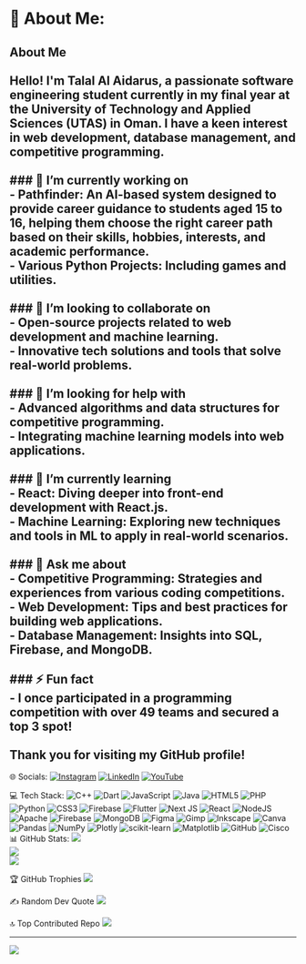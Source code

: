 # 💫 About Me:
## About Me<br><br>Hello! I'm Talal Al Aidarus, a passionate software engineering student currently in my final year at the University of Technology and Applied Sciences (UTAS) in Oman. I have a keen interest in web development, database management, and competitive programming.<br><br>### 🔭 I’m currently working on<br>- **Pathfinder**: An AI-based system designed to provide career guidance to students aged 15 to 16, helping them choose the right career path based on their skills, hobbies, interests, and academic performance.<br>- **Various Python Projects**: Including games and utilities.<br><br>### 👯 I’m looking to collaborate on<br>- **Open-source projects** related to web development and machine learning.<br>- **Innovative tech solutions** and tools that solve real-world problems.<br><br>### 🤝 I’m looking for help with<br>- **Advanced algorithms** and data structures for competitive programming.<br>- **Integrating machine learning models** into web applications.<br><br>### 🌱 I’m currently learning<br>- **React**: Diving deeper into front-end development with React.js.<br>- **Machine Learning**: Exploring new techniques and tools in ML to apply in real-world scenarios.<br><br>### 💬 Ask me about<br>- **Competitive Programming**: Strategies and experiences from various coding competitions.<br>- **Web Development**: Tips and best practices for building web applications.<br>- **Database Management**: Insights into SQL, Firebase, and MongoDB.<br><br>### ⚡ Fun fact<br>- I once participated in a programming competition with over 49 teams and secured a top 3 spot!<br><br>Thank you for visiting my GitHub profile!<br>


🌐 Socials:
[![Instagram](https://img.shields.io/badge/Instagram-%23E4405F.svg?logo=Instagram&logoColor=white)](https://instagram.com/https://www.instagram.com/talal3idarus/) [![LinkedIn](https://img.shields.io/badge/LinkedIn-%230077B5.svg?logo=linkedin&logoColor=white)](https://linkedin.com/in/www.linkedin.com/in/talal-al-aidarus-962a60276) [![YouTube](https://img.shields.io/badge/YouTube-%23FF0000.svg?logo=YouTube&logoColor=white)](https://youtube.com/@www.youtube.com/@talal3idarus) 

💻 Tech Stack:
![C++](https://img.shields.io/badge/c++-%2300599C.svg?style=for-the-badge&logo=c%2B%2B&logoColor=white) ![Dart](https://img.shields.io/badge/dart-%230175C2.svg?style=for-the-badge&logo=dart&logoColor=white) ![JavaScript](https://img.shields.io/badge/javascript-%23323330.svg?style=for-the-badge&logo=javascript&logoColor=%23F7DF1E) ![Java](https://img.shields.io/badge/java-%23ED8B00.svg?style=for-the-badge&logo=openjdk&logoColor=white) ![HTML5](https://img.shields.io/badge/html5-%23E34F26.svg?style=for-the-badge&logo=html5&logoColor=white) ![PHP](https://img.shields.io/badge/php-%23777BB4.svg?style=for-the-badge&logo=php&logoColor=white) ![Python](https://img.shields.io/badge/python-3670A0?style=for-the-badge&logo=python&logoColor=ffdd54) ![CSS3](https://img.shields.io/badge/css3-%231572B6.svg?style=for-the-badge&logo=css3&logoColor=white) ![Firebase](https://img.shields.io/badge/firebase-%23039BE5.svg?style=for-the-badge&logo=firebase) ![Flutter](https://img.shields.io/badge/Flutter-%2302569B.svg?style=for-the-badge&logo=Flutter&logoColor=white) ![Next JS](https://img.shields.io/badge/Next-black?style=for-the-badge&logo=next.js&logoColor=white) ![React](https://img.shields.io/badge/react-%2320232a.svg?style=for-the-badge&logo=react&logoColor=%2361DAFB) ![NodeJS](https://img.shields.io/badge/node.js-6DA55F?style=for-the-badge&logo=node.js&logoColor=white) ![Apache](https://img.shields.io/badge/apache-%23D42029.svg?style=for-the-badge&logo=apache&logoColor=white) ![Firebase](https://img.shields.io/badge/firebase-a08021?style=for-the-badge&logo=firebase&logoColor=ffcd34) ![MongoDB](https://img.shields.io/badge/MongoDB-%234ea94b.svg?style=for-the-badge&logo=mongodb&logoColor=white) ![Figma](https://img.shields.io/badge/figma-%23F24E1E.svg?style=for-the-badge&logo=figma&logoColor=white) ![Gimp](https://img.shields.io/badge/Gimp-657D8B?style=for-the-badge&logo=gimp&logoColor=FFFFFF) ![Inkscape](https://img.shields.io/badge/Inkscape-e0e0e0?style=for-the-badge&logo=inkscape&logoColor=080A13) ![Canva](https://img.shields.io/badge/Canva-%2300C4CC.svg?style=for-the-badge&logo=Canva&logoColor=white) ![Pandas](https://img.shields.io/badge/pandas-%23150458.svg?style=for-the-badge&logo=pandas&logoColor=white) ![NumPy](https://img.shields.io/badge/numpy-%23013243.svg?style=for-the-badge&logo=numpy&logoColor=white) ![Plotly](https://img.shields.io/badge/Plotly-%233F4F75.svg?style=for-the-badge&logo=plotly&logoColor=white) ![scikit-learn](https://img.shields.io/badge/scikit--learn-%23F7931E.svg?style=for-the-badge&logo=scikit-learn&logoColor=white) ![Matplotlib](https://img.shields.io/badge/Matplotlib-%23ffffff.svg?style=for-the-badge&logo=Matplotlib&logoColor=black) ![GitHub](https://img.shields.io/badge/github-%23121011.svg?style=for-the-badge&logo=github&logoColor=white) ![Cisco](https://img.shields.io/badge/cisco-%23049fd9.svg?style=for-the-badge&logo=cisco&logoColor=black)
📊 GitHub Stats:
![](https://github-readme-stats.vercel.app/api?username=Talal3idarus&theme=tokyonight&hide_border=false&include_all_commits=true&count_private=true)<br/>
![](https://github-readme-streak-stats.herokuapp.com/?user=Talal3idarus&theme=tokyonight&hide_border=false)<br/>
![](https://github-readme-stats.vercel.app/api/top-langs/?username=Talal3idarus&theme=tokyonight&hide_border=false&include_all_commits=true&count_private=true&layout=compact)

🏆 GitHub Trophies
![](https://github-profile-trophy.vercel.app/?username=Talal3idarus&theme=radical&no-frame=false&no-bg=false&margin-w=4)

✍️ Random Dev Quote
![](https://quotes-github-readme.vercel.app/api?type=vetical&theme=tokyonight)

🔝 Top Contributed Repo
![](https://github-contributor-stats.vercel.app/api?username=Talal3idarus&limit=5&theme=tokyonight&combine_all_yearly_contributions=true)

---
[![](https://visitcount.itsvg.in/api?id=Talal3idarus&icon=0&color=1)](https://visitcount.itsvg.in)

<!-- Proudly created with GPRM ( https://gprm.itsvg.in ) -->
